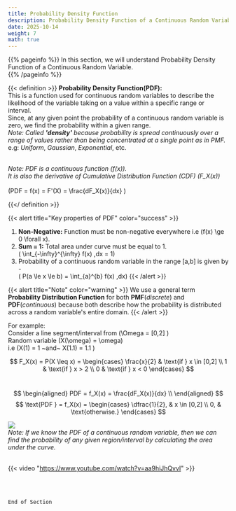 ```yaml
---
title: Probability Density Function
description: Probability Density Function of a Continuous Random Variable
date: 2025-10-14
weight: 7
math: true
---
```


{{% pageinfo %}}
In this section, we will understand Probability Density Function of a Continuous Random Variable.<br>
{{% /pageinfo %}}

{{< definition >}}
**Probability Density Function(PDF):** <br>
This is a function used for continuous random variables to describe the likelihood of the variable taking on a value
within a specific range or interval. <br>
Since, at any given point the probability of a continuous random variable is zero, 
we find the probability within a given range. <br>
*Note: Called **'density'** because probability is spread continuously over a range of values 
rather than being concentrated at a single point as in PMF.* <br>
e.g: _Uniform_, _Gaussian_, _Exponential_, etc. <br><br>

*Note: PDF is a continuous function \(f(x)\). <br>
It is also the derivative of Cumulative Distribution Function (CDF) \(F_X(x)\)* <br><br>
\(PDF = f(x) = F'(X) = \frac{dF_X(x)}{dx} \)

{{</ definition >}}

{{< alert title="Key properties of PDF" color="success" >}}
1. **Non-Negative:** Function must be non-negative everywhere i.e \(f(x) \ge 0 \forall x\). <br>
2. **Sum = 1:** Total area under curve must be equal to 1. <br>
\( \int_{-\infty}^{\infty} f(x) \,dx = 1\) <br>
3. Probability of a continuous random variable in the range [a,b] is given by - <br>
\( P(a \le x \le b) = \int_{a}^{b} f(x) \,dx\)
{{< /alert >}}

{{< alert title="Note" color="warning" >}}
We use a general term **Probability Distribution Function** for both **PMF**(_discrete_) and **PDF**(_continuous_) 
because both describe how the probability is distributed across a random variable's entire domain.
{{< /alert >}}

For example: <br>
Consider a line segment/interval from \(\Omega = [0,2] \) <br>
Random variable \(X(\omega) = \omega\) <br>
i.e \(X(1) = 1 ~and~ X(1.1) = 1.1 \) <br>

$$
F_X(x) = P(X \leq x) =
\begin{cases}
\frac{x}{2} & \text{if } x \in [0,2] \\
1 & \text{if } x > 2 \\
0 & \text{if } x < 0
\end{cases}
$$
<br>

$$
\begin{aligned}
PDF = f_X(x) = \frac{dF_X(x)}{dx} \\
\end{aligned}
$$
$$
\text{PDF } = f_X(x) =
\begin{cases}
\dfrac{1}{2}, & x \in [0,2] \\
0, & \text{otherwise.}
\end{cases}
$$

![](https://robosathi.com/images/pdf_uniform.png)
<br>
*Note: If we know the PDF of a continuous random variable, then we can find the probability of any given region/interval
by calculating the area under the curve.* <br><br>

{{< video "https://www.youtube.com/watch?v=aa9hiJhQvvI" >}}

<br><br>

```End of Section```